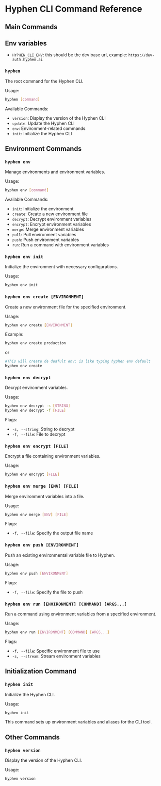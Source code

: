 # Hyphen CLI Command Reference

## Main Commands

## Env variables
- `HYPHEN_CLI_ENV`: this should be the dev base url, example: `https://dev-auth.hyphen.ai`

### `hyphen`

The root command for the Hyphen CLI.

Usage:
```bash
hyphen [command]
```

Available Commands:
- `version`: Display the version of the Hyphen CLI
- `update`: Update the Hyphen CLI
- `env`: Environment-related commands
- `init`: Initialize the Hyphen CLI

## Environment Commands

### `hyphen env`

Manage environments and environment variables.

Usage:
```bash
hyphen env [command]
```


Available Commands:
- `init`: Initialize the environment
- `create`: Create a new environment file
- `decrypt`: Decrypt environment variables
- `encrypt`: Encrypt environment variables
- `merge`: Merge environment variables
- `pull`: Pull environment variables
- `push`: Push environment variables
- `run`: Run a command with environment variables

### `hyphen env init`

Initialize the environment with necessary configurations.

Usage:
```bash
hyphen env init
```


### `hyphen env create [ENVIRONMENT]`

Create a new environment file for the specified environment.

Usage:
```bash
hyphen env create [ENVIRONMENT]
```
Example:
```bash
hyphen env create production
```
or 
```bash
#This will create de deafult env: is like typing hyphen env default 
hyphen env create 
```

### `hyphen env decrypt`

Decrypt environment variables.

Usage:
```bash
hyphen env decrypt -s [STRING]
hyphen env decrypt -f [FILE]
```
Flags:
- `-s, --string`: String to decrypt
- `-f, --file`: File to decrypt

### `hyphen env encrypt [FILE]`

Encrypt a file containing environment variables.

Usage:
```bash
hyphen env encrypt [FILE]
```


### `hyphen env merge [ENV] [FILE]`

Merge environment variables into a file.

Usage:
```bash
hyphen env merge [ENV] [FILE]
```

Flags:
- `-f, --file`: Specify the output file name

### `hyphen env push [ENVIRONMENT]`

Push an existing environmental variable file to Hyphen.

Usage:
```bash
hyphen env push [ENVIRONMENT]
```
Flags:
- `-f, --file`: Specify the file to push

### `hyphen env run [ENVIRONMENT] [COMMAND] [ARGS...]`

Run a command using environment variables from a specified environment.

Usage:
```bash
hyphen env run [ENVIRONMENT] [COMMAND] [ARGS...]
```
Flags:
- `-f, --file`: Specific environment file to use
- `-s, --stream`: Stream environment variables

## Initialization Command

### `hyphen init`

Initialize the Hyphen CLI.

Usage:
```bash
hyphen init
```

This command sets up environment variables and aliases for the CLI tool.

## Other Commands

### `hyphen version`

Display the version of the Hyphen CLI.

Usage:
```bash
hyphen version
```
